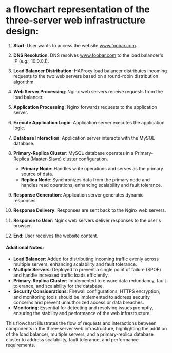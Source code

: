 # a flowchart representation of the three-server web infrastructure design:

1. **Start**: User wants to access the website www.foobar.com.

2. **DNS Resolution**: DNS resolves www.foobar.com to the load balancer's IP (e.g., 10.0.0.1).

3. **Load Balancer Distribution**: HAProxy load balancer distributes incoming requests to the two web servers based on a round-robin distribution algorithm.

4. **Web Server Processing**: Nginx web servers receive requests from the load balancer.

5. **Application Processing**: Nginx forwards requests to the application server.

6. **Execute Application Logic**: Application server executes the application logic.

7. **Database Interaction**: Application server interacts with the MySQL database.

8. **Primary-Replica Cluster**: MySQL database operates in a Primary-Replica (Master-Slave) cluster configuration.
    - **Primary Node**: Handles write operations and serves as the primary source of data.
    - **Replica Node**: Synchronizes data from the primary node and handles read operations, enhancing scalability and fault tolerance.

9. **Response Generation**: Application server generates dynamic responses.

10. **Response Delivery**: Responses are sent back to the Nginx web servers.

11. **Response to User**: Nginx web servers deliver responses to the user's browser.

12. **End**: User receives the website content.

#### Additional Notes:

- **Load Balancer**: Added for distributing incoming traffic evenly across multiple servers, enhancing scalability and fault tolerance.
- **Multiple Servers**: Deployed to prevent a single point of failure (SPOF) and handle increased traffic loads efficiently.
- **Primary-Replica Cluster**: Implemented to ensure data redundancy, fault tolerance, and scalability for the database.
- **Security Considerations**: Firewall configurations, HTTPS encryption, and monitoring tools should be implemented to address security concerns and prevent unauthorized access or data breaches.
- **Monitoring**: Essential for detecting and resolving issues promptly, ensuring the stability and performance of the web infrastructure.

This flowchart illustrates the flow of requests and interactions between components in the three-server web infrastructure, highlighting the addition of the load balancer, multiple servers, and a primary-replica database cluster to address scalability, fault tolerance, and performance requirements.